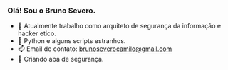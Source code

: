 ### Olá! Sou o Bruno Severo.

- 🔭 Atualmente trabalho como arquiteto de segurança da informação e hacker etico.
- 🌱 Python e alguns scripts estranhos.
- 📫 Email de contato: brunoseverocamilo@gmail.com
- 🚧 Criando aba de segurança.
##

  

  
